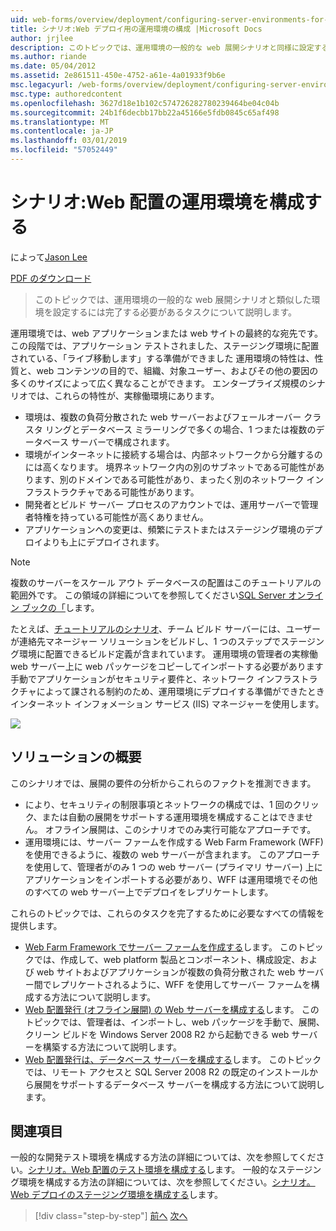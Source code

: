 ```yaml
---
uid: web-forms/overview/deployment/configuring-server-environments-for-web-deployment/scenario-configuring-a-production-environment-for-web-deployment
title: シナリオ:Web デプロイ用の運用環境の構成 |Microsoft Docs
author: jrjlee
description: このトピックでは、運用環境の一般的な web 展開シナリオと同様に設定するために完了する必要があるタスクについて説明します.
ms.author: riande
ms.date: 05/04/2012
ms.assetid: 2e861511-450e-4752-a61e-4a01933f9b6e
msc.legacyurl: /web-forms/overview/deployment/configuring-server-environments-for-web-deployment/scenario-configuring-a-production-environment-for-web-deployment
msc.type: authoredcontent
ms.openlocfilehash: 3627d18e1b102c574726282780239464be04c04b
ms.sourcegitcommit: 24b1f6decbb17bb22a45166e5fdb0845c65af498
ms.translationtype: MT
ms.contentlocale: ja-JP
ms.lasthandoff: 03/01/2019
ms.locfileid: "57052449"
---
```

<a name="scenario-configuring-a-production-environment-for-web-deployment"></a>シナリオ:Web 配置の運用環境を構成する
====================
によって[Jason Lee](https://github.com/jrjlee)

[PDF のダウンロード](https://msdnshared.blob.core.windows.net/media/MSDNBlogsFS/prod.evol.blogs.msdn.com/CommunityServer.Blogs.Components.WeblogFiles/00/00/00/63/56/8130.DeployingWebAppsInEnterpriseScenarios.pdf)

> このトピックでは、運用環境の一般的な web 展開シナリオと類似した環境を設定するには完了する必要があるタスクについて説明します。


運用環境では、web アプリケーションまたは web サイトの最終的な宛先です。 この段階では、アプリケーション テストされました、ステージング環境に配置されている、「ライブ移動します」する準備ができました 運用環境の特性は、性質と、web コンテンツの目的で、組織、対象ユーザー、およびその他の要因の多くのサイズによって広く異なることができます。 エンタープライズ規模のシナリオでは、これらの特性が、実稼働環境にあります。

- 環境は、複数の負荷分散された web サーバーおよびフェールオーバー クラスタ リングとデータベース ミラーリングで多くの場合、1 つまたは複数のデータベース サーバーで構成されます。
- 環境がインターネットに接続する場合は、内部ネットワークから分離するのには高くなります。 境界ネットワーク内の別のサブネットである可能性があります、別のドメインである可能性があり、まったく別のネットワーク インフラストラクチャである可能性があります。
- 開発者とビルド サーバー プロセスのアカウントでは、運用サーバーで管理者特権を持っている可能性が高くありません。
- アプリケーションへの変更は、頻繁にテストまたはステージング環境のデプロイよりも上にデプロイされます。

> [!NOTE]
> 複数のサーバーをスケール アウト データベースの配置はこのチュートリアルの範囲外です。 この領域の詳細についてを参照してください[SQL Server オンライン ブックの「](https://technet.microsoft.com/library/ms130214.aspx)します。


たとえば、[チュートリアルのシナリオ](../deploying-web-applications-in-enterprise-scenarios/enterprise-web-deployment-scenario-overview.md)、チーム ビルド サーバーには、ユーザーが連絡先マネージャー ソリューションをビルドし、1 つのステップでステージング環境に配置できるビルド定義が含まれています。 運用環境の管理者の実稼働 web サーバー上に web パッケージをコピーしてインポートする必要があります手動でアプリケーションがセキュリティ要件と、ネットワーク インフラストラクチャによって課される制約のため、運用環境にデプロイする準備ができたときインターネット インフォメーション サービス (IIS) マネージャーを使用します。

![](scenario-configuring-a-production-environment-for-web-deployment/_static/image1.png)

## <a name="solution-overview"></a>ソリューションの概要

このシナリオでは、展開の要件の分析からこれらのファクトを推測できます。

- により、セキュリティの制限事項とネットワークの構成では、1 回のクリック、または自動の展開をサポートする運用環境を構成することはできません。 オフライン展開は、このシナリオでのみ実行可能なアプローチです。
- 運用環境には、サーバー ファームを作成する Web Farm Framework (WFF) を使用できるように、複数の web サーバーが含まれます。 このアプローチを使用して、管理者がのみ 1 つの web サーバー (プライマリ サーバー) 上にアプリケーションをインポートする必要があり、WFF は運用環境でその他のすべての web サーバー上でデプロイをレプリケートします。

これらのトピックでは、これらのタスクを完了するために必要なすべての情報を提供します。

- [Web Farm Framework でサーバー ファームを作成する](configuring-a-database-server-for-web-deploy-publishing.md)します。 このトピックでは、作成して、web platform 製品とコンポーネント、構成設定、および web サイトおよびアプリケーションが複数の負荷分散された web サーバー間でレプリケートされるように、WFF を使用してサーバー ファームを構成する方法について説明します。
- [Web 配置発行 (オフライン展開) の Web サーバーを構成する](configuring-a-web-server-for-web-deploy-publishing-offline-deployment.md)します。 このトピックでは、管理者は、インポートし、web パッケージを手動で、展開、クリーン ビルドを Windows Server 2008 R2 から起動できる web サーバーを構築する方法について説明します。
- [Web 配置発行は、データベース サーバーを構成する](configuring-a-database-server-for-web-deploy-publishing.md)します。 このトピックでは、リモート アクセスと SQL Server 2008 R2 の既定のインストールから展開をサポートするデータベース サーバーを構成する方法について説明します。

## <a name="further-reading"></a>関連項目

一般的な開発テスト環境を構成する方法の詳細については、次を参照してください。[シナリオ。Web 配置のテスト環境を構成する](scenario-configuring-a-test-environment-for-web-deployment.md)します。 一般的なステージング環境を構成する方法の詳細については、次を参照してください。[シナリオ。Web デプロイのステージング環境を構成する](scenario-configuring-a-staging-environment-for-web-deployment.md)します。

> [!div class="step-by-step"]
> [前へ](scenario-configuring-a-staging-environment-for-web-deployment.md)
> [次へ](configuring-a-web-server-for-web-deploy-publishing-remote-agent.md)

